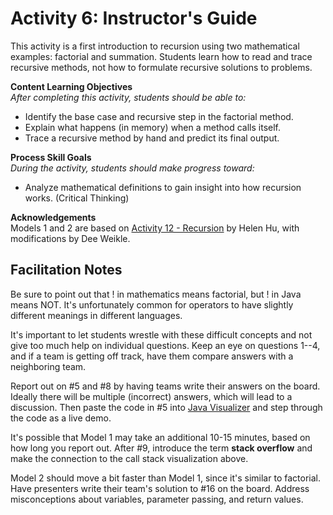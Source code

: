 # Activity 6: Instructor's Guide

This activity is a first introduction to recursion using two mathematical examples: factorial and summation.
Students learn how to read and trace recursive methods, not how to formulate recursive solutions to problems.

**Content Learning Objectives**  
*After completing this activity, students should be able to:*

* Identify the base case and recursive step in the factorial method.
* Explain what happens (in memory) when a method calls itself.
* Trace a recursive method by hand and predict its final output.

**Process Skill Goals**  
*During the activity, students should make progress toward:*

* Analyze mathematical definitions to gain insight into how recursion works. (Critical Thinking)

**Acknowledgements**  
Models 1 and 2 are based on [Activity 12 - Recursion](https://docs.google.com/document/d/1tXPvWq7Zxd0HS4l7tOkB20SjApn8Zj4vwuMtPPrSI0I/pub) by Helen Hu, with modifications by Dee Weikle.


## Facilitation Notes

Be sure to point out that ! in mathematics means factorial, but ! in Java means NOT. It's unfortunately common for operators to have slightly different meanings in different languages.

It's important to let students wrestle with these difficult concepts and not give too much help on individual questions. Keep an eye on questions 1--4, and if a team is getting off track, have them compare answers with a neighboring team.

Report out on #5 and #8 by having teams write their answers on the board. Ideally there will be multiple (incorrect) answers, which will lead to a discussion. Then paste the code in #5 into [Java Visualizer](http://pythontutor.com/java.html) and step through the code as a live demo.

It's possible that Model 1 may take an additional 10-15 minutes, based on how long you report out. After #9, introduce the term **stack overflow** and make the connection to the call stack visualization above.

Model 2 should move a bit faster than Model 1, since it's similar to factorial. Have presenters write their team's solution to #16 on the board. Address misconceptions about variables, parameter passing, and return values.
